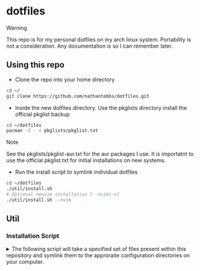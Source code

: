 # dotfiles

> [!WARNING]
> This repo is for my personal dotfiles on my arch linux system. Portability is not a consideration. Any documentation is so I can remember later.

## Using this repo

- Clone the repo into your home directory

```bash
cd ~/
git clone https://github.com/nathantebbs/dotfiles.git
```

- Inside the new dotfiles directory. Use the pkglists directory install the official pkglist backup

```bash
cd ~/dotfiles
pacman -S - < pkglists/pkglist.txt
```

> [!NOTE]
> See the pkglists/pkglist-aur.txt for the aur packages I use. It is importatnt to use the official pkglist.txt for initial installations on new systems.

- Run the install script to symlink individual dotfiles

```bash
cd ~/dotfiles
./util/install.sh
# Optional neovim installation [--nvim|-n]
./util/install.sh --nvim
```

## Util

### Installation Script

<details>
<summary>The following script will take a specified set of files present within this repository and symlink them to the approraite configuration
directories on your computer.</summary>

```bash
#!/bin/bash

DOTFILES_DIR="$HOME/dotfiles"
NVIM_CONFIG_REPO="https://github.com/nathantebbs/nvim-config.git"  # Replace with your repo URL
NVIM_CONFIG_DIR="$DOTFILES_DIR/nvim"

INSTALL_NVIM=false

while [ $# -gt 0 ]; do
    case "$1" in
        --nvim|-n)
            INSTALL_NVIM=true
            shift
            ;;
        *)
            echo "ERROR: Unknown opt -> $1"
            echo "USAGE: $0 [--nvim|-n]"
            exit 1
            ;;
    esac
done

# Define dotfiles and their destinations
declare -A DOTFILES=(
    [".bashrc"]="$HOME/.bashrc"
    ["pkglist.txt"]="$HOME/pkglist.txt"
    [".alacritty.toml"]="$HOME/.alacritty.toml"
    ["i3"]="$HOME/.config/i3" # i3wm configuration
)

# If neovim flag is passed we add it to the list of dirs/files we are symlinking
if [ "$INSTALL_NVIM" = true ]; then
    DOTFILES["nvim"]="$HOME/.config/nvim"
fi

# Ensure dotfiles directory exists
if [ ! -d "$DOTFILES_DIR" ]; then
    echo "ERROR: Dotfiles dir -> $DOTFILES_DIR [NOT FOUND]"
    exit 1
fi

# Backup directory
BACKUP_DIR="$HOME/dotfiles_backup/$(date +%Y%m%d_%H%M%S)"
mkdir -p "$BACKUP_DIR"

# Function to create symlinks
create_symlink() {
    local src="$1"
    local dest="$2"

    if [ -e "$dest" ] || [ -L "$dest" ]; then
        # Backup existing file or directory
        mv "$dest" "$BACKUP_DIR/"
        echo "BACKED: $dest -> $BACKUP_DIR"
    fi

    ln -sf "$src" "$dest"
    echo "SYMLINK: $dest -> $src"
}

# Function to pull nvim-config repo
pull_nvim_config() {
    if [ -d "$NVIM_CONFIG_DIR" ]; then
        echo "UPDATING: nvim-config in $NVIM_CONFIG_DIR"
        cd "$NVIM_CONFIG_DIR" || exit 1
        git pull origin main  # Adjust branch name if needed
        cd - >/dev/null
    else
        echo "CLONING: nvim-config to $NVIM_CONFIG_DIR"
        git clone "$NVIM_CONFIG_REPO" "$NVIM_CONFIG_DIR"
        rm -rf "$NVIM_CONFIG_DIR/.git"
    fi
}

# Main install
echo "INSTALL: src -> $DOTFILES_DIR..."

# Pull or clone nvim-config repo if neovim flag is set
if [ "$INSTALL_NVIM" = true ]; then
    pull_nvim_config
fi

for file in "${!DOTFILES[@]}"; do
    src="$DOTFILES_DIR/$file"
    dest="${DOTFILES[$file]}"

    dest="${dest/#\$HOME/$HOME}"

    if [ -e "$src" ]; then
        create_symlink "$src" "$dest"
    else
        echo "WARNING: src file/dir -> $src NOT FOUND... skipping"
    fi
done

# Ensure Neovim plugins are installed (optional, for lazy.nvim or similar)
if [ "$INSTALL_NVIM" = true ] && command -v nvim >/dev/null 2>&1; then
    echo "SYNCING: Neovim plugins"
    nvim --headless "+Lazy sync" +qa  # Adjust for your plugin manager (e.g., PackerSync for packer.nvim)
fi

echo "INSTALLATION COMPLETE"
```

### System Backups

Within the `util` directory in the root of this repository you will find the backup script for arch linux which seperates your system packages into
3 lists. pklist.txt are official archlinux packages, pkglist-aur.txt are [AUR](https://aur.archlinux.org/) packages, and pkglist-full.txt combines both
lists into one document. 

## Supported Linux Distros

If you are using a linux distrobution that supports installing packages via a text file:

### [Arch Linux](https://archlinux.org/)

```bash
pacman -S - < pkglist.txt
```
